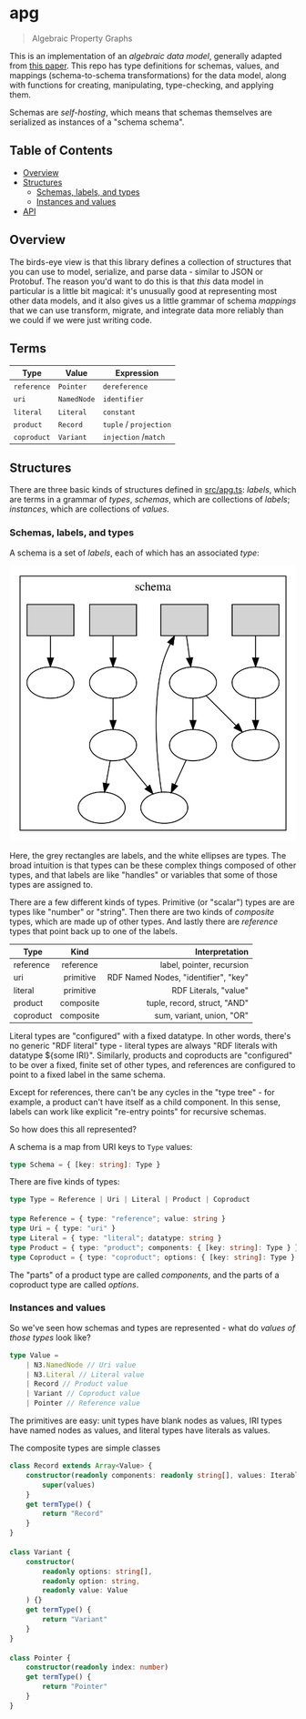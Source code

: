 # apg

> Algebraic Property Graphs

This is an implementation of an _algebraic data model_, generally adapted from [this paper](https://arxiv.org/abs/1909.04881). This repo has type definitions for schemas, values, and mappings (schema-to-schema transformations) for the data model, along with functions for creating, manipulating, type-checking, and applying them.

Schemas are _self-hosting_, which means that schemas themselves are serialized as instances of a "schema schema".

## Table of Contents

- [Overview](#overview)
- [Structures](#structures)
  - [Schemas, labels, and types](#schemas-labels-and-types)
  - [Instances and values](#instances-and-values)
- [API](#api)

## Overview

The birds-eye view is that this library defines a collection of structures that you can use to model, serialize, and parse data - similar to JSON or Protobuf. The reason you'd want to do this is that _this_ data model in particular is a little bit magical: it's unusually good at representing most other data models, and it also gives us a little grammar of schema _mappings_ that we can use transform, migrate, and integrate data more reliably than we could if we were just writing code.

## Terms

| Type        | Value       | Expression             |
| ----------- | ----------- | ---------------------- |
| `reference` | `Pointer`   | `dereference`          |
| `uri`       | `NamedNode` | `identifier`           |
| `literal`   | `Literal`   | `constant`             |
| `product`   | `Record`    | `tuple` / `projection` |
| `coproduct` | `Variant`   | `injection` /`match`   |

## Structures

There are three basic kinds of structures defined in [src/apg.ts](src/apg.ts): _labels_, which are terms in a grammar of _types_, _schemas_, which are collections of _labels_; _instances_, which are collections of _values_.

### Schemas, labels, and types

A schema is a set of _labels_, each of which has an associated _type_:

![](images/schema.svg)

Here, the grey rectangles are labels, and the white ellipses are types. The broad intuition is that types can be these complex things composed of other types, and that labels are like "handles" or variables that some of those types are assigned to.

There are a few different kinds of types. Primitive (or "scalar") types are are types like "number" or "string". Then there are two kinds of _composite_ types, which are made up of other types. And lastly there are _reference_ types that point back up to one of the labels.

| Type      |   Kind    |                       Interpretation |
| --------- | :-------: | -----------------------------------: |
| reference | reference |            label, pointer, recursion |
| uri       | primitive | RDF Named Nodes, "identifier", "key" |
| literal   | primitive |                RDF Literals, "value" |
| product   | composite |         tuple, record, struct, "AND" |
| coproduct | composite |            sum, variant, union, "OR" |

Literal types are "configured" with a fixed datatype. In other words, there's no generic "RDF literal" type - literal types are always "RDF literals with datatype \${some IRI}". Similarly, products and coproducts are "configured" to be over a fixed, finite set of other types, and references are configured to point to a fixed label in the same schema.

Except for references, there can't be any cycles in the "type tree" - for example, a product can't have itself as a child component. In this sense, labels can work like explicit "re-entry points" for recursive schemas.

So how does this all represented?

A schema is a map from URI keys to `Type` values:

```typescript
type Schema = { [key: string]: Type }
```

There are five kinds of types:

```typescript
type Type = Reference | Uri | Literal | Product | Coproduct

type Reference = { type: "reference"; value: string }
type Uri = { type: "uri" }
type Literal = { type: "literal"; datatype: string }
type Product = { type: "product"; components: { [key: string]: Type } }
type Coproduct = { type: "coproduct"; options: { [key: string]: Type } }
```

The "parts" of a product type are called _components_, and the parts of a coproduct type are called _options_.

### Instances and values

So we've seen how schemas and types are represented - what do _values of those types_ look like?

```typescript
type Value =
	| N3.NamedNode // Uri value
	| N3.Literal // Literal value
	| Record // Product value
	| Variant // Coproduct value
	| Pointer // Reference value
```

The primitives are easy: unit types have blank nodes as values, IRI types have named nodes as values, and literal types have literals as values.

The composite types are simple classes

```typescript
class Record extends Array<Value> {
	constructor(readonly components: readonly string[], values: Iterable<Value>) {
		super(values)
	}
	get termType() {
		return "Record"
	}
}

class Variant {
	constructor(
		readonly options: string[],
		readonly option: string,
		readonly value: Value
	) {}
	get termType() {
		return "Variant"
	}
}

class Pointer {
	constructor(readonly index: number)
	get termType() {
		return "Pointer"
	}
}
```

